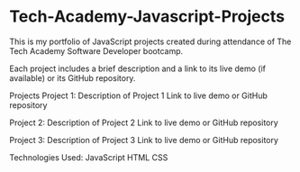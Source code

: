 # Tech-Academy-Javascript-Projects
This is my portfolio of JavaScript projects created during attendance of The Tech Academy Software Developer bootcamp. 

Each project includes a brief description and a link to its live demo (if available) or its GitHub repository.

Projects
Project 1: Description of Project 1
Link to live demo or GitHub repository

Project 2: Description of Project 2
Link to live demo or GitHub repository

Project 3: Description of Project 3
Link to live demo or GitHub repository


Technologies Used:
JavaScript
HTML
CSS
